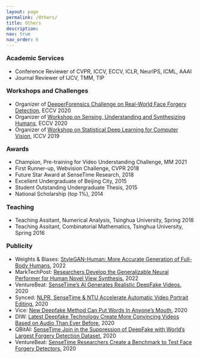```yaml
---
layout: page
permalink: /Others/
title: Others
description: 
nav: true
nav_order: 6
---
```



<head>
<style>
h3 {
  display: block;
  font-size: 1.17em;
  margin-top: 1em;
  margin-bottom: 1em;
  margin-left: 0;
  margin-right: 0;
  font-weight: bold;
}
</style>
</head>


<h3>Academic Services</h3>
<div>
    <ul>
        <li>Conference Reviewer of CVPR, ICCV, ECCV, ICLR, NeurIPS, ICML, AAAI</li>
        <li>Journal Reviewer of IJCV, TMM, TIP</li>
    </ul>    
</div>


<h3>Workshops and Challenges</h3>
<div>
    <ul>
        <li>Organizer of <a href="https://competitions.codalab.org/competitions/25228">DeeperForensics Challenge on Real-World Face Forgery Detection</a>, ECCV 2020</li>
        <li>Organizer of <a href="https://sense-human.github.io/">Workshop on Sensing, Understanding and Synthesizing Humans</a>, ECCV 2020</li>
        <li>Organizer of <a href="https://openaccess.thecvf.com/ICCV2019_workshops/ICCV2019_SDL-CV">Workshop on Statistical Deep Learning for Computer Vision</a>, ICCV 2019</li>
    </ul>    
</div>


<h3>Awards</h3>
<div>
    <ul>
		<li>Champion, Pre-training for Video Understanding Challenge, MM 2021</li>
		<li>First Runner-up, Webvision Challenge, CVPR 2018</li>
		<li>Future Star Award at SenseTime Research, 2018</li>
		<li>Excellent Undergraduate of Beijing City, 2015</li>
		<li>Student Outstanding Undergraduate Thesis, 2015</li>
		<li>National Scholarship (top 1%), 2014</li>
    </ul>
</div>


<h3>Teaching</h3>
<div>
    <ul>
        <li>Teaching Assitant, Numerical Analysis, Tsinghua University, Spring 2018</li>
        <li>Teaching Assitant, Combinatorial Mathematics, Tsinghua University, Spring 2016</li>
    </ul>
</div>



<h3>Publicity</h3>
<div>
    <ul>
        <li>Weights & Biases: <a href="https://wandb.ai/telidavies/ml-news/reports/StyleGAN-Human-More-Accurate-Generation-Of-Full-Body-Humans--VmlldzoxODgxOTky">StyleGAN-Human: More Accurate Generation of Full-Body Humans.</a> 2022</li>
        <li>MarkTechPost: <a href="https://www.marktechpost.com/2022/05/02/researchers-sensetime-develop-gnr-generalizable-neural-performer-for-human-novel-view-synthesis/">Researchers Develop the Generalizable Neural Performer for Human Novel View Synthesis.</a> 2022</li>
		<li>VentureBeat: <a href="https://venturebeat.com/2020/01/17/sensetimes-ai-generates-realistic-deepfake-videos/">SenseTime’s AI Generates Realistic DeepFake Videos.</a> 2020</li>
		<li>Synced: <a href="https://medium.com/syncedreview/nlpr-sensetime-ntu-accelerate-automatic-video-portrait-editing-f355ef2bf53f">NLPR, SenseTime & NTU Accelerate Automatic Video Portrait Editing.</a> 2020</li>
		<li>Vice: <a href="https://www.vice.com/en/article/g5xvk7/researchers-created-a-way-to-make-realistic-deepfakes-from-audio-clips">New Deepfake Method Can Put Words In Anyone’s Mouth.</a> 2020</li>
		<li>DIW: <a href="https://www.digitalinformationworld.com/2020/01/latest-deepfake-technology-create-more-convincing-videos-based-on-audio-source-than-ever-before.html">Latest Deepfake Technology Create More Convincing Videos Based on Audio Than Ever Before.</a> 2020</li>
		<li>QBitAI: <a href="https://www.qbitai.com/2020/01/10911.html">SenseTime Join in the Suppression of DeepFake with World’s Largest Forgery Detection Dataset.</a> 2020</li>
		<li>VentureBeat: <a href="https://venturebeat.com/2020/01/15/sensetime-face-forgery-research-deepfakes/">SenseTime Researchers Create a Benchmark to Test Face Forgery Detectors.</a> 2020</li>
    </ul>    
</div>



















